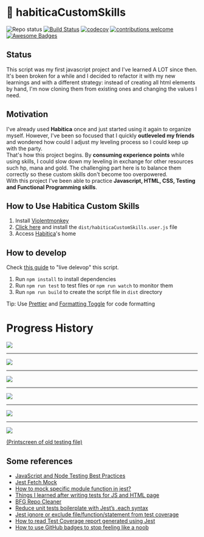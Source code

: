 # :scroll: habiticaCustomSkills

![Repo status](https://www.repostatus.org/badges/latest/active.svg)
[![Build Status](https://travis-ci.com/Markkop/habiticaCustomSkills.svg?branch=rollup)](https://travis-ci.com/Markkop/habiticaCustomSkills)
[![codecov](https://codecov.io/gh/Markkop/habiticaCustomSkills/branch/rollup/graph/badge.svg)](https://codecov.io/gh/Markkop/habiticaCustomSkills)
[![contributions welcome](https://img.shields.io/badge/contributions-welcome-brightgreen.svg?style=flat)](https://github.com/Markkop/habiticaCustomSkills/issues)
[![Awesome Badges](https://img.shields.io/badge/badges-awesome-green.svg)](https://github.com/Naereen/badges)

## Status

This script was my first javascript project and I've learned A LOT since then. It's been broken for a while and I decided to refactor it with my new learnings and with a different strategy: instead of creating all html elements by hand, I'm now cloning them from existing ones and changing the values I need.

## Motivation

I've already used **Habitica** once and just started using it again to organize myself. However, I've been so focused that I quickly **outleveled my friends** and wondered how could I adjust my leveling process so I could keep up with the party.  
That's how this project begins. By **consuming experience points** while using skills, I could slow down my leveling in exchange for other resources such hp, mana and gold. The challenging part here is to balance them correctly so these custom skills don't become too overpowered.  
With this project I've been able to practice **Javascript, HTML, CSS, Testing and Functional Programming skills**.

## How to Use Habitica Custom Skills

1. Install [Violentmonkey](https://addons.mozilla.org/en-US/firefox/addon/violentmonkey/)
2. [Click here](https://github.com/Markkop/habiticaCustomSkills/raw/master/dist/habiticaCustomSkills.user.js) and install the `dist/habiticaCustomSkills.user.js` file
3. Access [Habitica](https://habitica.com/)'s home

## How to develop

Check [this guide](https://violentmonkey.github.io/posts/how-to-edit-scripts-with-your-favorite-editor/) to "live delevop" this script.

1. Run `npm install` to install dependencies
1. Run `npm run test` to test files or `npm run watch` to monitor them
3. Run `npm run build` to create the script file in `dist` directory

Tip: Use [Prettier](https://marketplace.visualstudio.com/items?itemName=esbenp.prettier-vscode) and [Formatting Toggle](https://marketplace.visualstudio.com/items?itemName=tombonnike.vscode-status-bar-format-toggle) for code formatting

# Progress History

<img src="https://i.imgur.com/CeCfBC1.png"/>
<hr>
<img src="https://i.imgur.com/Wc8WAjC.png"/>
<hr>
<img src="https://i.imgur.com/3QvJFgd.png"/>
<hr>
<img src="https://i.imgur.com/kIjk9qB.png"/>
<hr>
<img src="https://i.imgur.com/HMcUVEq.png"/>
<hr>
<img src="https://i.imgur.com/Ndh6dJ9.png"/>

[(Printscreen of old testing file)](https://i.imgur.com/BLkLpcj.png)

## Some references

-   [JavaScript and Node Testing Best Practices](https://javascriptweekly.com/link/68555/14d64d4a39)
-   [Jest Fetch Mock](https://www.npmjs.com/package/jest-fetch-mock#installation-and-setup)
-   [How to mock specific module function in jest?](https://medium.com/@qjli/how-to-mock-specific-module-function-in-jest-715e39a391f4)
-   [Things I learned after writing tests for JS and HTML page](https://dev.to/snowleo208/things-i-learned-after-writing-tests-for-js-and-html-page-4lja)
-   [BFG Repo Cleaner](https://rtyley.github.io/bfg-repo-cleaner/)
-   [Reduce unit tests boilerplate with Jest’s .each syntax](https://itnext.io/reduce-unit-tests-boilerplate-with-jests-each-syntax-f5e48828437f)
-   [Jest ignore or exclude file/function/statement from test coverage](https://codewithhugo.com/jest-exclude-coverage/)
-   [How to read Test Coverage report generated using Jest](https://medium.com/@krishankantsinghal/how-to-read-test-coverage-report-generated-using-jest-c2d1cb70da8b)
-   [How to use GitHub badges to stop feeling like a noob](https://www.freecodecamp.org/news/how-to-use-badges-to-stop-feeling-like-a-noob-d4e6600d37d2/)